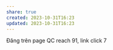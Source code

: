 ```yaml
---
share: true
created: 2023-10-31T16:23
updated: 2023-10-31T16:23
---
```

Đăng trên page QC reach 91, link click 7